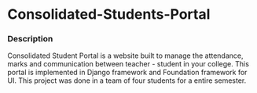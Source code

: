 # Consolidated-Students-Portal

### Description
Consolidated Student Portal is a website built to manage the attendance, marks and communication between teacher - student in your college. This portal is implemented in Django framework and Foundation framework for UI. This project was done in a team of four students for a entire semester.
